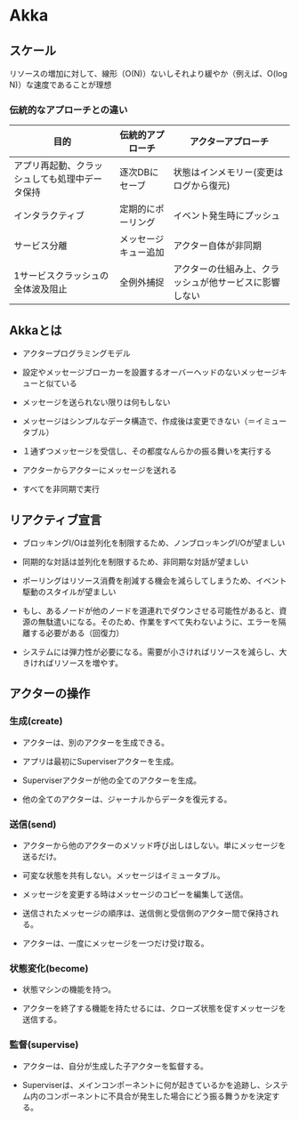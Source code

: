 # Akka

## スケール

リソースの増加に対して、線形（O(N)）ないしそれより緩やか（例えば、O(log N)）な速度であることが理想

### 伝統的なアプローチとの違い

| 目的 | 伝統的アプローチ | アクターアプローチ |
| -- | -- | -- |
| アプリ再起動、クラッシュしても処理中データ保持 | 逐次DBにセーブ | 状態はインメモリー(変更はログから復元) |
| インタラクティブ | 定期的にポーリング | イベント発生時にプッシュ |
| サービス分離 | メッセージキュー追加 | アクター自体が非同期 |
| 1サービスクラッシュの全体波及阻止 | 全例外捕捉 | アクターの仕組み上、クラッシュが他サービスに影響しない |

## Akkaとは

- アクタープログラミングモデル

- 設定やメッセージブローカーを設置するオーバーヘッドのないメッセージキューと似ている

- メッセージを送られない限りは何もしない

- メッセージはシンプルなデータ構造で、作成後は変更できない（＝イミュータブル）

- １通ずつメッセージを受信し、その都度なんらかの振る舞いを実行する

- アクターからアクターにメッセージを送れる

- すべてを非同期で実行

## リアクティブ宣言

- ブロッキングI/Oは並列化を制限するため、ノンブロッキングI/Oが望ましい

- 同期的な対話は並列化を制限するため、非同期な対話が望ましい

- ポーリングはリソース消費を削減する機会を減らしてしまうため、イベント駆動のスタイルが望ましい

- もし、あるノードが他のノードを道連れでダウンさせる可能性があると、資源の無駄遣いになる。そのため、作業をすべて失わないように、エラーを隔離する必要がある（回復力）

- システムには弾力性が必要になる。需要が小さければリソースを減らし、大きければリソースを増やす。

## アクターの操作

### 生成(create)

- アクターは、別のアクターを生成できる。

- アプリは最初にSuperviserアクターを生成。

- Superviserアクターが他の全てのアクターを生成。

- 他の全てのアクターは、ジャーナルからデータを復元する。

### 送信(send)

- アクターから他のアクターのメソッド呼び出しはしない。単にメッセージを送るだけ。

- 可変な状態を共有しない。メッセージはイミュータブル。

- メッセージを変更する時はメッセージのコピーを編集して送信。

- 送信されたメッセージの順序は、送信側と受信側のアクター間で保持される。

- アクターは、一度にメッセージを一つだけ受け取る。

### 状態変化(become)

- 状態マシンの機能を持つ。

- アクターを終了する機能を持たせるには、クローズ状態を促すメッセージを送信する。

### 監督(supervise)

- アクターは、自分が生成した子アクターを監督する。

- Superviserは、メインコンポーネントに何が起きているかを追跡し、システム内のコンポーネントに不具合が発生した場合にどう振る舞うかを決定する。

